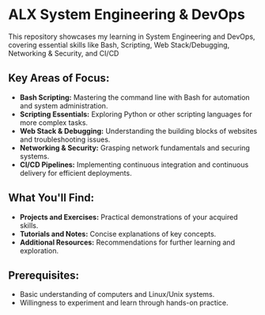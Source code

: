 <h1>ALX System Engineering & DevOps</h1>

This repository showcases my learning in System Engineering and DevOps, covering essential skills like Bash, Scripting, Web Stack/Debugging, Networking & Security, and CI/CD

<h2>Key Areas of Focus:</h2>

* __Bash Scripting:__ Mastering the command line with Bash for automation and system administration.
* __Scripting Essentials:__ Exploring Python or other scripting languages for more complex tasks.
* __Web Stack & Debugging:__ Understanding the building blocks of websites and troubleshooting issues.
* __Networking & Security:__ Grasping network fundamentals and securing systems.
* __CI/CD Pipelines:__ Implementing continuous integration and continuous delivery for efficient deployments.

<h2>What You'll Find:</h2>

* __Projects and Exercises:__ Practical demonstrations of your acquired skills.
* __Tutorials and Notes:__ Concise explanations of key concepts.
* __Additional Resources:__ Recommendations for further learning and exploration.

<h2>Prerequisites:</h2>

* Basic understanding of computers and Linux/Unix systems.
* Willingness to experiment and learn through hands-on practice.
